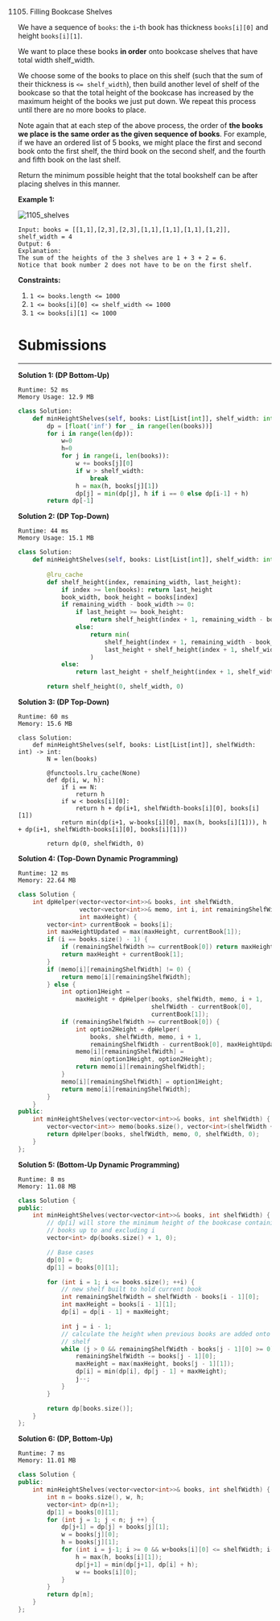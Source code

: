 1105. Filling Bookcase Shelves

We have a sequence of `books`: the `i`-th book has thickness `books[i][0]` and height `books[i][1]`.

We want to place these books **in order** onto bookcase shelves that have total width shelf_width.

We choose some of the books to place on this shelf (such that the sum of their thickness is `<= shelf_width`), then build another level of shelf of the bookcase so that the total height of the bookcase has increased by the maximum height of the books we just put down.  We repeat this process until there are no more books to place.

Note again that at each step of the above process, the order of __the books we place is the same order as the given sequence of books__.  For example, if we have an ordered list of 5 books, we might place the first and second book onto the first shelf, the third book on the second shelf, and the fourth and fifth book on the last shelf.

Return the minimum possible height that the total bookshelf can be after placing shelves in this manner.

 

**Example 1:**

![1105_shelves](img/1105_shelves.png)

```
Input: books = [[1,1],[2,3],[2,3],[1,1],[1,1],[1,1],[1,2]], shelf_width = 4
Output: 6
Explanation:
The sum of the heights of the 3 shelves are 1 + 3 + 2 = 6.
Notice that book number 2 does not have to be on the first shelf.
```

**Constraints:**

1. `1 <= books.length <= 1000`
1. `1 <= books[i][0] <= shelf_width <= 1000`
1. `1 <= books[i][1] <= 1000`

# Submissions
---
**Solution 1: (DP Bottom-Up)**
```
Runtime: 52 ms
Memory Usage: 12.9 MB
```
```python
class Solution:
    def minHeightShelves(self, books: List[List[int]], shelf_width: int) -> int:
        dp = [float('inf') for _ in range(len(books))]
        for i in range(len(dp)):
            w=0
            h=0
            for j in range(i, len(books)):
                w += books[j][0]
                if w > shelf_width:
                    break
                h = max(h, books[j][1])
                dp[j] = min(dp[j], h if i == 0 else dp[i-1] + h)
        return dp[-1]
```

**Solution 2: (DP Top-Down)**
```
Runtime: 44 ms
Memory Usage: 15.1 MB
```
```python
class Solution:
    def minHeightShelves(self, books: List[List[int]], shelf_width: int) -> int:
        
        @lru_cache
        def shelf_height(index, remaining_width, last_height):
            if index >= len(books): return last_height
            book_width, book_height = books[index]
            if remaining_width - book_width >= 0:
                if last_height >= book_height:
                    return shelf_height(index + 1, remaining_width - book_width, last_height)
                else:
                    return min(
                        shelf_height(index + 1, remaining_width - book_width, book_height),
                        last_height + shelf_height(index + 1, shelf_width - book_width, book_height)
                    )
            else:
                return last_height + shelf_height(index + 1, shelf_width - book_width, book_height)

        return shelf_height(0, shelf_width, 0)
```

**Solution 3: (DP Top-Down)**
```
Runtime: 60 ms
Memory: 15.6 MB
```
```
class Solution:
    def minHeightShelves(self, books: List[List[int]], shelfWidth: int) -> int:
        N = len(books)
        
        @functools.lru_cache(None)
        def dp(i, w, h):
            if i == N:
                return h
            if w < books[i][0]:
                return h + dp(i+1, shelfWidth-books[i][0], books[i][1])
            return min(dp(i+1, w-books[i][0], max(h, books[i][1])), h + dp(i+1, shelfWidth-books[i][0], books[i][1]))
            
        return dp(0, shelfWidth, 0)
```

**Solution 4: (Top-Down Dynamic Programming)**
```
Runtime: 12 ms
Memory: 22.64 MB
```
```c++
class Solution {
    int dpHelper(vector<vector<int>>& books, int shelfWidth,
                 vector<vector<int>>& memo, int i, int remainingShelfWidth,
                 int maxHeight) {
        vector<int> currentBook = books[i];
        int maxHeightUpdated = max(maxHeight, currentBook[1]);
        if (i == books.size() - 1) {
            if (remainingShelfWidth >= currentBook[0]) return maxHeightUpdated;
            return maxHeight + currentBook[1];
        }
        if (memo[i][remainingShelfWidth] != 0) {
            return memo[i][remainingShelfWidth];
        } else {
            int option1Height =
                maxHeight + dpHelper(books, shelfWidth, memo, i + 1,
                                     shelfWidth - currentBook[0],
                                     currentBook[1]);
            if (remainingShelfWidth >= currentBook[0]) {
                int option2Height = dpHelper(
                    books, shelfWidth, memo, i + 1,
                    remainingShelfWidth - currentBook[0], maxHeightUpdated);
                memo[i][remainingShelfWidth] =
                    min(option1Height, option2Height);
                return memo[i][remainingShelfWidth];
            }
            memo[i][remainingShelfWidth] = option1Height;
            return memo[i][remainingShelfWidth];
        }
    }
public:
    int minHeightShelves(vector<vector<int>>& books, int shelfWidth) {
        vector<vector<int>> memo(books.size(), vector<int>(shelfWidth + 1, 0));
        return dpHelper(books, shelfWidth, memo, 0, shelfWidth, 0);
    }
};
```

**Solution 5: (Bottom-Up Dynamic Programming)**
```
Runtime: 8 ms
Memory: 11.08 MB
```
```c++
class Solution {
public:
    int minHeightShelves(vector<vector<int>>& books, int shelfWidth) {
        // dp[i] will store the minimum height of the bookcase containing all
        // books up to and excluding i
        vector<int> dp(books.size() + 1, 0);

        // Base cases
        dp[0] = 0;
        dp[1] = books[0][1];

        for (int i = 1; i <= books.size(); ++i) {
            // new shelf built to hold current book
            int remainingShelfWidth = shelfWidth - books[i - 1][0];
            int maxHeight = books[i - 1][1];
            dp[i] = dp[i - 1] + maxHeight;

            int j = i - 1;
            // calculate the height when previous books are added onto a new
            // shelf
            while (j > 0 && remainingShelfWidth - books[j - 1][0] >= 0) {
                remainingShelfWidth -= books[j - 1][0];
                maxHeight = max(maxHeight, books[j - 1][1]);
                dp[i] = min(dp[i], dp[j - 1] + maxHeight);
                j--;
            }
        }

        return dp[books.size()];
    }
};
```

**Solution 6: (DP, Bottom-Up)**
```
Runtime: 7 ms
Memory: 11.01 MB
```
```c++
class Solution {
public:
    int minHeightShelves(vector<vector<int>>& books, int shelfWidth) {
        int n = books.size(), w, h;
        vector<int> dp(n+1);
        dp[1] = books[0][1];
        for (int j = 1; j < n; j ++) {
            dp[j+1] = dp[j] + books[j][1];
            w = books[j][0];
            h = books[j][1];
            for (int i = j-1; i >= 0 && w+books[i][0] <= shelfWidth; i--) {
                h = max(h, books[i][1]);
                dp[j+1] = min(dp[j+1], dp[i] + h);
                w += books[i][0];
            }
        }
        return dp[n];
    }
};
```
